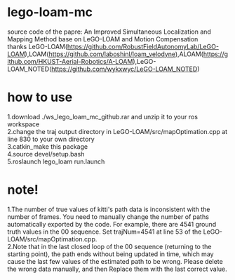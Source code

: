 # lego-loam-mc
source code of the papre: An Improved Simultaneous Localization and Mapping Method base on LeGO-LOAM and Motion Compensation  
thanks LeGO-LOAM(https://github.com/RobustFieldAutonomyLab/LeGO-LOAM),LOAM(https://github.com/laboshinl/loam_velodyne),ALOAM(https://github.com/HKUST-Aerial-Robotics/A-LOAM),LeGO-LOAM_NOTED(https://github.com/wykxwyc/LeGO-LOAM_NOTED)
# how to use
1.download ./ws_lego_loam_mc_github.rar and unzip it to your ros workspace  
2.change the traj output directory in LeGO-LOAM/src/mapOptimation.cpp at line 830 to your own directory  
3.catkin_make this package  
4.source devel/setup.bash  
5.roslaunch lego_loam run.launch  
# note!
1.The number of true values of kitti's path data is inconsistent with the number of frames. You need to manually change the number of paths automatically exported by the code. For example, there are 4541 ground truth values in the 00 sequence. Set trajNum=4541 at line 53 of the LeGO-LOAM/src/mapOptimation.cpp.  
2.Note that in the last closed loop of the 00 sequence (returning to the starting point), the path ends without being updated in time, which may cause the last few values of the estimated path to be wrong. Please delete the wrong data manually, and then Replace them with the last correct value.
